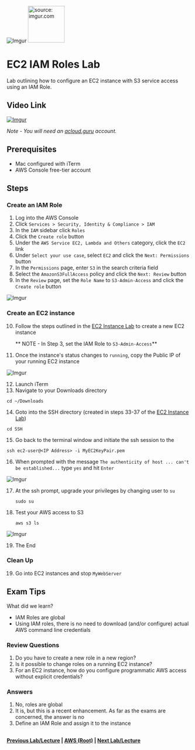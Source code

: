 ![Imgur](https://i.imgur.com/9awJmtb.png) <img src="https://i.imgur.com/GRo5Rud.png" height="100" title="source: imgur.com" />


EC2 IAM Roles Lab
======

Lab outlining how to configure an EC2 instance with S3 service access using an IAM Role.




## Video Link

[![Imgur](https://i.imgur.com/tErMrRY.png)](https://acloud.guru/course/aws-certified-solutions-architect-associate/learn/ec2/iam-roles-ec2/watch)

*Note - You will need an [acloud.guru](acloud.guru) account.*


## Prerequisites

*   Mac configured with iTerm
*   AWS Console free-tier account


## Steps

### Create an IAM Role

1.  Log into the AWS Console
2.  Click `Services > Security, Identity & Compliance > IAM`
3.  In the `IAM` sidebar click `Roles`
4.  Click the `Create role` button
5.  Under the `AWS Service EC2, Lambda and Others` category, click the `EC2` link
6.  Under `Select your use case`, select `EC2` and click the `Next: Permissions` button
7.  In the `Permissions` page, enter `S3` in the search criteria field
8.  Select the `AmazonS3FullAccess` policy and click the `Next: Review` button
9.  In the `Review` page, set the `Role Name` to `S3-Admin-Access` and click the `Create role` button

  ![Imgur](https://i.imgur.com/F55hUPs.png)


### Create an EC2 instance

10. Follow the steps outlined in the [EC2 Instance Lab](ec2-instance-lab.md) to create a new EC2 instance
    
    ** NOTE - In Step 3, set the IAM Role to `S3-Admin-Access`**
    
11.  Once the instance's status changes to `running`, copy the Public IP of your running EC2 instance
    
  ![Imgur](https://i.imgur.com/I59pebl.png)
      
12.  Launch iTerm
13.  Navigate to your Downloads directory

  ```cd ~/Downloads```

14. Goto into the SSH directory (created in steps 33-37 of the [EC2 Instance Lab](ec2-instance-lab.md))

  ```cd SSH```
  
15. Go back to the terminal window and initiate the ssh session to the <IP Address>

  ```ssh ec2-user@<IP Address> -i MyEC2KeyPair.pem```
  
16. When prompted with the message `The authenticity of host ... can't be established...` type
    `yes` and hit `Enter`

  ![Imgur](https://i.imgur.com/nSvTcn3.png)  

17. At the ssh prompt, upgrade your privileges by changing user to `su`

    ```sudo su```

18. Test your AWS access to S3

    ```aws s3 ls```

  ![Imgur](https://i.imgur.com/PTYKyZf.png)
  

19. The End
 
 ### Clean Up
  
 19. Go into EC2 instances and stop `MyWebServer` 


## Exam Tips

What did we learn?

* IAM Roles are global
* Using IAM roles, there is no need to download (and/or configure) actual AWS command line credentials


### Review Questions

1.  Do you have to create a new role in a new region?
2.  Is it possible to change roles on a running EC2 instance?
3.  For an EC2 instance, how do you configure programmatic AWS access without explicit credentials?


### Answers

1.  No, roles are global
2.  It is, but this is a recent enhancement. As far as the exams are concerned, the answer is no
3.  Define an IAM Role and assign it to the instance


##

**[Previous Lab/Lecture](ec2-commandline-lab.md) | [AWS (Root)](../readme.adoc) | [Next Lab/Lecture](ec2-iam-roles-lab.md)** 

